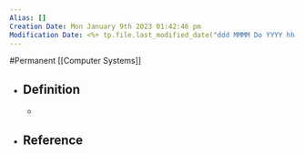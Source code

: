 ```yaml
---
Alias: []
Creation Date: Mon January 9th 2023 01:42:46 pm 
Modification Date: <%+ tp.file.last_modified_date("ddd MMMM Do YYYY hh:mm:ss a") %>
---
```

#Permanent [[Computer Systems]]

- ## Definition
	- 
- ## Reference